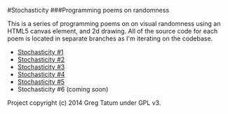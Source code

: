#Stochasticity
###Programming poems on randomness

This is a series of programming poems on on visual randomness using an HTML5 canvas element, and 2d drawing. All of the source code for each poem is located in separate branches as I'm iterating on the codebase.

* [Stochasticity #1](http://gregtatum.com/poems/stochasticity/)
* [Stochasticity #2](http://gregtatum.com/poems/stochasticity-2/)
* [Stochasticity #3](http://gregtatum.com/poems/stochasticity-3/)
* [Stochasticity #4](http://gregtatum.com/poems/stochasticity-4/)
* [Stochasticity #5](http://gregtatum.com/poems/stochasticity-5/)
* Stochasticity #6 (coming soon)

Project copyright (c) 2014 Greg Tatum under GPL v3.
